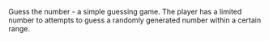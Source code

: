 Guess the number - a simple guessing game.
The player has a limited number to attempts to guess a randomly generated number within a certain range.
 